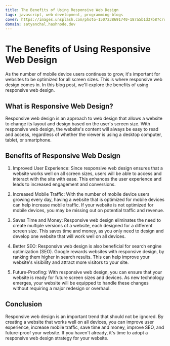 ```yaml
---
title: The Benefits of Using Responsive Web Design
tags: javascript, web-development, programming-blogs
cover: https://images.unsplash.com/photo-1507238691740-187a5b1d37b8?crop=entropy&cs=tinysrgb&fit=max&fm=jpg&ixid=MnwzNDExMjB8MHwxfHNlYXJjaHwyNXx8Y29kaW5nfGVufDB8fHx8MTY3ODgyOTAzMw&ixlib=rb-4.0.3&q=80&w=1080
domain: satyanchal.hashnode.dev
--- 
```

# The Benefits of Using Responsive Web Design

As the number of mobile device users continues to grow, it's important for websites to be optimized for all screen sizes. This is where responsive web design comes in. In this blog post, we'll explore the benefits of using responsive web design.

## What is Responsive Web Design?

Responsive web design is an approach to web design that allows a website to change its layout and design based on the user's screen size. With responsive web design, the website's content will always be easy to read and access, regardless of whether the viewer is using a desktop computer, tablet, or smartphone.

## Benefits of Responsive Web Design

1. Improved User Experience: Since responsive web design ensures that a website works well on all screen sizes, users will be able to access and interact with the site with ease. This enhances the user experience and leads to increased engagement and conversions.

2. Increased Mobile Traffic: With the number of mobile device users growing every day, having a website that is optimized for mobile devices can help increase mobile traffic. If your website is not optimized for mobile devices, you may be missing out on potential traffic and revenue.

3. Saves Time and Money: Responsive web design eliminates the need to create multiple versions of a website, each designed for a different screen size. This saves time and money, as you only need to design and develop one website that will work well on all devices.

4. Better SEO: Responsive web design is also beneficial for search engine optimization (SEO). Google rewards websites with responsive design, by ranking them higher in search results. This can help improve your website's visibility and attract more visitors to your site.

5. Future-Proofing: With responsive web design, you can ensure that your website is ready for future screen sizes and devices. As new technology emerges, your website will be equipped to handle these changes without requiring a major redesign or overhaul.

## Conclusion

Responsive web design is an important trend that should not be ignored. By creating a website that works well on all devices, you can improve user experience, increase mobile traffic, save time and money, improve SEO, and future-proof your website. If you haven't already, it's time to adopt a responsive web design strategy for your website.
